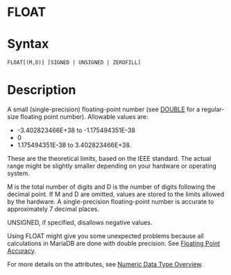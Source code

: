 # FLOAT

#

# Syntax

```
FLOAT[(M,D)] [SIGNED | UNSIGNED | ZEROFILL]
```

#

# Description

A small (single-precision) floating-point number (see [DOUBLE](double.md) for a regular-size floating point number). Allowable values are:

* -3.402823466E+38 to -1.175494351E-38
* 0
* 1.175494351E-38 to 3.402823466E+38.

These are the theoretical limits, based on the IEEE 
standard. The actual range might be slightly smaller depending on your
hardware or operating system.

M is the total number of digits and D is the number of digits
following the decimal point. If M and D are omitted, values are stored
to the limits allowed by the hardware. A single-precision
floating-point number is accurate to approximately 7 decimal places.

UNSIGNED, if specified, disallows negative values.

Using FLOAT might give you some unexpected problems because all
calculations in MariaDB are done with double precision. See [Floating Point Accuracy](floating-point-accuracy.md).

For more details on the attributes, see [Numeric Data Type Overview](numeric-data-type-overview.md).